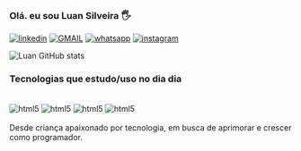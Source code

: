 
### Olá. eu sou Luan Silveira 🖐️

[![linkedin](https://img.shields.io/badge/LinkedIn-0077B5?style=for-the-badge&logo=linkedin&logoColor=white)](https://www.linkedin.com/in/luan-silveira-a46b37193/)
[![GMAIL](https://img.shields.io/badge/Gmail-D14836?style=for-the-badge&logo=gmail&logoColor=white)](mailto:luancarlos1408@gmail.com)
[![whatsapp](https://img.shields.io/badge/WhatsApp-25D366?style=for-the-badge&logo=whatsapp&logoColor=white)](https://wa.me/5521974223931)
[![instagram](https://img.shields.io/badge/Instagram-E4405F?style=for-the-badge&logo=instagram&logoColor=white)]()


![Luan GitHub stats](https://github-readme-stats.vercel.app/api?username=luanssilveira&show_icons=true&theme=radical)

### Tecnologias que estudo/uso no dia dia

<div style= "display: inline_block"><br/>
<img align="center" alt="html5" src="https://img.shields.io/badge/HTML5-E34F26?style=for-the-badge&logo=html5&logoColor=white"/>
<img align="center" alt="html5" src="https://img.shields.io/badge/CSS-239120?&style=for-the-badge&logo=css3&logoColor=white"/>
<img align="center" alt="html5" src="https://img.shields.io/badge/Bootstrap-563D7C?style=for-the-badge&logo=bootstrap&logoColor=white"/>
<img align="center" alt="html5" src="https://img.shields.io/badge/JavaScript-323330?style=for-the-badge&logo=javascript&logoColor=F7DF1E"/>
</div>
<br/>
Desde criança apaixonado por tecnologia, em busca de aprimorar e crescer como programador.
